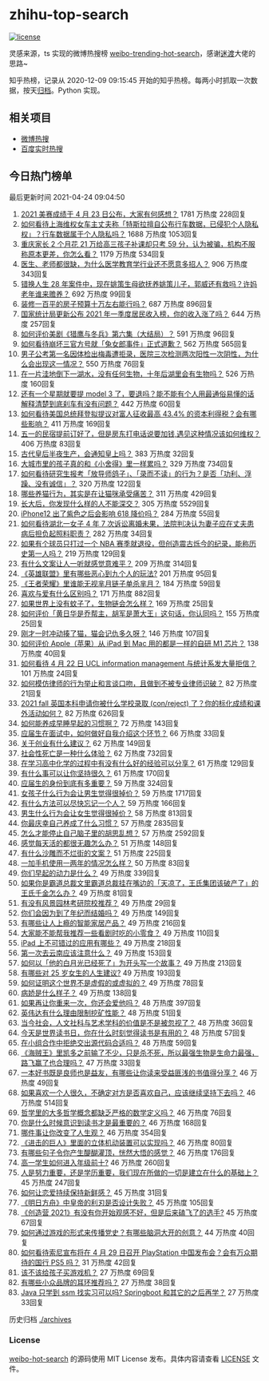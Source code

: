# zhihu-top-search

[![license](https://img.shields.io/github/license/Arrackisarookie/zhihu-top-search)](https://github.com/Arrackisarookie/zhihu-top-search/blob/master/LICENSE)

灵感来源，ts 实现的微博热搜榜 [weibo-trending-hot-search](https://github.com/justjavac/weibo-trending-hot-search)，感谢[迷渡](https://github.com/justjavac)大佬的思路~

知乎热榜，记录从 2020-12-09 09:15:45 开始的知乎热榜。每两小时抓取一次数据，按天[归档](./archives)。Python 实现。

## 相关项目
+ [微博热搜](https://github.com/Arrackisarookie/weibo-hot-search)
+ [百度实时热搜](https://github.com/Arrackisarookie/baidu-hot-search)

## 今日热门榜单

<!-- Rank Begin -->

最后更新时间 2021-04-24 09:04:50

1. [2021 美赛成绩于 4 月 23 日公布，大家有何感想？](https://www.zhihu.com/question/455663200) 1781 万热度 228回复
1. [如何看待上海维权女车主丈夫称「特斯拉擅自公布行车数据，已侵犯个人隐私权」？行车数据属于个人隐私吗？](https://www.zhihu.com/question/456075339) 1688 万热度 1053回复
1. [重庆家长 2 个月花 21 万给高三孩子补课却只考 59 分，认为被骗，机构不服称原本更差，你怎么看？](https://www.zhihu.com/question/455913315) 1179 万热度 534回复
1. [医生、老师都很缺，为什么医学教育学行业还不愿意多招人？](https://www.zhihu.com/question/455946878) 906 万热度 343回复
1. [错换人生 28 年案件中，现在姚策生母欲抚养姚策儿子，郭威还有救吗？许妈老年谁来赡养？](https://www.zhihu.com/question/455920156) 692 万热度 99回复
1. [装修一百平的房子预算十万左右能行吗？](https://www.zhihu.com/question/382784210) 687 万热度 896回复
1. [国家统计局更新公布 2021 年一季度居民收入榜，你的收入涨了吗？](https://www.zhihu.com/question/456085954) 644 万热度 257回复
1. [如何评价美剧《猎鹰与冬兵》第六集（大结局）？](https://www.zhihu.com/question/456138138) 591 万热度 96回复
1. [如何看待崩坏三官方号就「兔女郎事件」正式道歉？](https://www.zhihu.com/question/455995309) 562 万热度 565回复
1. [男子公考第一名因体检出梅毒遭拒录，医院三次检测两次阳性一次阴性，为什么会出现这一情况？](https://www.zhihu.com/question/456145202) 550 万热度 76回复
1. [在一片洼地倒下一湖水，没有任何生物，十年后湖里会有生物吗？](https://www.zhihu.com/question/455641279) 526 万热度 160回复
1. [还有一个星期就要提 model 3 了，要退吗？能不能有个人用最通俗易懂的话解释清楚到底刹车有没有问题？](https://www.zhihu.com/question/455848161) 442 万热度 60回复
1. [如何看待美国总统拜登拟提议对富人征收最高 43.4% 的资本利得税？会有哪些影响？](https://www.zhihu.com/question/456062682) 411 万热度 169回复
1. [五一的民宿提前订好了，但是房东打电话说要加钱,遇见这种情况该如何维权？](https://www.zhihu.com/question/453844788) 406 万热度 83回复
1. [古代皇后半夜生产，会通知皇上吗？](https://www.zhihu.com/question/455204116) 383 万热度 32回复
1. [大城市里的孩子真的和《小舍得》里一样累吗？](https://www.zhihu.com/question/455699208) 329 万热度 734回复
1. [如何看待研究生报考「放导师鸽子」、「录而不读」的行为？是否「功利、浮躁、没有诚信」？](https://www.zhihu.com/question/455928742) 320 万热度 122回复
1. [哪些养猫行为，其实是在让猫咪承受痛苦？](https://www.zhihu.com/question/420597938) 311 万热度 429回复
1. [长大后，你发现什么样的人不能深交？](https://www.zhihu.com/question/340083676) 305 万热度 5529回复
1. [iPhone12 出了紫色之后会影响 618 降价吗？](https://www.zhihu.com/question/455722908) 284 万热度 55回复
1. [如何看待湖北一女子 4 年 7 次诉讼离婚未果，法院判决认为妻子应在丈夫患病后担负起照料职责？](https://www.zhihu.com/question/456094188) 282 万热度 34回复
1. [如果有个球员只打过一个 NBA 赛季就退役，但创造震古烁今的纪录，能称历史第一人吗？](https://www.zhihu.com/question/452486283) 219 万热度 129回复
1. [有什么文案让人一听就感觉意难平？](https://www.zhihu.com/question/441983902) 209 万热度 314回复
1. [《英雄联盟》里有哪些恶心到九个人的玩法?](https://www.zhihu.com/question/454442754) 201 万热度 95回复
1. [《王者荣耀》里谁能无视芈月链子单杀芈月？](https://www.zhihu.com/question/454757365) 184 万热度 59回复
1. [喜欢与爱有什么区别吗？](https://www.zhihu.com/question/453234065) 171 万热度 882回复
1. [如果世界上没有蚊子了，生物链会怎么样？](https://www.zhihu.com/question/455684030) 169 万热度 25回复
1. [如何评价「黄日华是乔帮主，胡军是萧大王」这句话，你认同吗？](https://www.zhihu.com/question/455951976) 155 万热度 25回复
1. [刚才一时冲动揍了猫，猫会记仇多久呀？](https://www.zhihu.com/question/437367035) 146 万热度 107回复
1. [如何评价 Apple（苹果）从 iPad 到 Mac 用的都是一样的自研 M1 芯片？](https://www.zhihu.com/question/455756351) 138 万热度 40回复
1. [如何看待 4 月 22 日 UCL information management 与统计系发大量拒信？](https://www.zhihu.com/question/456028982) 101 万热度 24回复
1. [如何模仿律师的行为举止和言谈口吻，且做到不被专业律师识破？](https://www.zhihu.com/question/454476477) 82 万热度 21回复
1. [2021 fall 英国本科申请你被什么学校录取 (con/reject) 了？你的标化成绩和课外活动如何？](https://www.zhihu.com/question/355593852) 82 万热度 626回复
1. [如何能养成早睡早起的习惯啊？](https://www.zhihu.com/question/453013083) 72 万热度 143回复
1. [应届生在面试中，如何做好自我介绍这个环节？](https://www.zhihu.com/question/22258620) 66 万热度 33回复
1. [关于创业有什么建议？](https://www.zhihu.com/question/446914260) 62 万热度 149回复
1. [社会性死亡是一种什么体验？](https://www.zhihu.com/question/310614571) 62 万热度 732回复
1. [在学习高中化学的过程中有没有什么好的经验可以分享？](https://www.zhihu.com/question/24675703) 61 万热度 129回复
1. [有什么事可以让你坚持很久？](https://www.zhihu.com/question/455185244) 61 万热度 170回复
1. [应届生的身份到底有多重要？](https://www.zhihu.com/question/386115358) 59 万热度 324回复
1. [女孩子什么行为会让男生觉得很掉价？](https://www.zhihu.com/question/413138711) 59 万热度 1717回复
1. [有什么方法可以尽快忘记一个人？](https://www.zhihu.com/question/455770352) 59 万热度 166回复
1. [男生什么行为会让女生觉得很掉价？](https://www.zhihu.com/question/444620467) 58 万热度 813回复
1. [你最庆幸自己养成了什么习惯？](https://www.zhihu.com/question/393200731) 57 万热度 2835回复
1. [怎么才能停止自己脑子里的胡思乱想？](https://www.zhihu.com/question/286764525) 57 万热度 2592回复
1. [感觉每天活的都很无趣怎么办？](https://www.zhihu.com/question/455147399) 51 万热度 148回复
1. [有什么沙雕而不烂街的文案？](https://www.zhihu.com/question/391269094) 51 万热度 225回复
1. [一加手机使用一两年的情况怎么样？](https://www.zhihu.com/question/284017728) 50 万热度 83回复
1. [你们早起的动力是什么？](https://www.zhihu.com/question/452919710) 49 万热度 339回复
1. [如果你是霸道总裁文里霸道总裁挂在嘴边的「天凉了，王氏集团该破产了」的王氏千金怎么办？](https://www.zhihu.com/question/408494360) 49 万热度 81回复
1. [有没有风景园林考研院校推荐？](https://www.zhihu.com/question/453390396) 49 万热度 29回复
1. [你们会因为到了年纪而结婚吗？](https://www.zhihu.com/question/452157518) 49 万热度 149回复
1. [有哪些让人上瘾的智能家居产品？](https://www.zhihu.com/question/389316804) 49 万热度 216回复
1. [大家能不能帮我推荐一些看剧时吃的小零食？](https://www.zhihu.com/question/447079667) 49 万热度 110回复
1. [iPad 上不可错过的应用有哪些？](https://www.zhihu.com/question/19671759) 49 万热度 218回复
1. [第一次去云南应该注意什么？](https://www.zhihu.com/question/416394405) 49 万热度 153回复
1. [如何以「他的白月光已经死了」为开头写一个故事？](https://www.zhihu.com/question/435179014) 49 万热度 213回复
1. [有哪些对 25 岁女生的人生建议?](https://www.zhihu.com/question/447599541) 49 万热度 193回复
1. [如何证明这个世界不是虚假的或虚拟的？](https://www.zhihu.com/question/454501719) 49 万热度 78回复
1. [病娇是什么样子？](https://www.zhihu.com/question/383073508) 49 万热度 138回复
1. [如果再让你重来一次，你还会爱他吗？](https://www.zhihu.com/question/453561277) 48 万热度 397回复
1. [英伟达有什么理由限制挖矿性能？](https://www.zhihu.com/question/455344328) 48 万热度 51回复
1. [当今社会，人文社科与艺术学科的价值是不是被忽视了？](https://www.zhihu.com/question/455760719) 48 万热度 36回复
1. [今天是世界读书日，你在什么时刻觉得读书是有用的？](https://www.zhihu.com/question/456081483) 48 万热度 57回复
1. [在小组合作中拒绝交出源代码合适吗？](https://www.zhihu.com/question/456100965) 48 万热度 59回复
1. [《海贼王》里凯多之前输了不少，只是杀不死，所以最强生物是生命力最强，路飞赢了也合理吗？](https://www.zhihu.com/question/454631871) 47 万热度 33回复
1. [一本好书既是良师也是益友，有哪些让你读来受益匪浅的书值得分享？](https://www.zhihu.com/question/455779508) 46 万热度 49回复
1. [如果喜欢一个人很久，不确定对方是否喜欢自己，应该继续坚持下去吗？](https://www.zhihu.com/question/453056300) 46 万热度 514回复
1. [哲学里的大多哲学概念都缺乏严格的数学定义吗？](https://www.zhihu.com/question/455229246) 46 万热度 76回复
1. [你是什么时候意识到读书才是最重要的？](https://www.zhihu.com/question/454344106) 46 万热度 168回复
1. [哪件事让你改变了人生观？](https://www.zhihu.com/question/450690102) 46 万热度 354回复
1. [《进击的巨人》里面的立体机动装置可以实现吗？](https://www.zhihu.com/question/35230769) 46 万热度 80回复
1. [有哪些句子令你产生醍醐灌顶，恍然大悟的感觉？](https://www.zhihu.com/question/453352569) 46 万热度 176回复
1. [高一学生如何进入年级前十?](https://www.zhihu.com/question/426078063) 46 万热度 260回复
1. [人是努力重要，还是学历重要，我们现在所做的一切是建立在什么的基础上？](https://www.zhihu.com/question/454225831) 45 万热度 247回复
1. [如何让恋爱持续保持新鲜感？](https://www.zhihu.com/question/449815293) 45 万热度 31回复
1. [《明日方舟》中皇帝的利刃是否设计失败？](https://www.zhihu.com/question/456117760) 45 万热度 105回复
1. [《创造营 2021》有没有你开始观感不好，但是后来磕飞了的选手?](https://www.zhihu.com/question/454578354) 45 万热度 67回复
1. [如何通过游戏的形式来传播党史？有哪些脑洞大开的创意？](https://www.zhihu.com/question/455836104) 44 万热度 40回复
1. [如何看待索尼宣布将在 4 月 29 日召开 PlayStation 中国发布会？会有万众期待的国行 PS5 吗？](https://www.zhihu.com/question/456094164) 31 万热度 42回复
1. [该不该给孩子买游戏机？](https://www.zhihu.com/question/455558461) 27 万热度 69回复
1. [有哪些小众品牌的耳环推荐吗？](https://www.zhihu.com/question/449017057) 27 万热度 38回复
1. [Java 只学到 ssm 找实习可以吗? Springboot 和其它的之后再学？](https://www.zhihu.com/question/445002710) 27 万热度 33回复
<!-- Rank End -->

历史归档 [./archives](./archives)

### License

[weibo-hot-search](https://github.com/Arrackisarookie/zhihu-top-search) 的源码使用 MIT License 发布。具体内容请查看 [LICENSE](./LICENSE) 文件。
